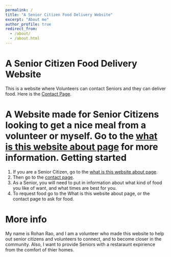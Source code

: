 ```yaml
---
permalink: /
title: "A Senior Citizen Food Delivery Website"
excerpt: "About me"
author_profile: true
redirect_from: 
  - /about/
  - /about.html
---
```



A Senior Citizen Food Delivery Website
=====

This is a website where Volunteers can contact Seniors and they can deliver food. Here is the [Contact Page](https://bigrao23.github.io/markdown/).

A Website made for Senior Citizens looking to get a nice meal from a volunteer or myself.
Go to the [what is this website about page](https://bigrao23.github.io/cv/) for more information.
Getting started
=====
1. If you are a Senior Citizen, go to the [what is this website about page](https://bigrao23.github.io/cv/).
1. Then go to the [contact page](https://bigrao23.github.io/markdown).
1. As a Senior, you will need to put in information about what kind of food you like of want, and what times are best for you.
1. To request food go to the What is this website about page, or the contact page to ask for food.

More info
=====
My name is Rohan Rao, and I am a volunteer who made this website to help out senior citizens and volunteers to connect, and to become closer in the community. Also, I want to provide Seniors with a restaraunt expirience from the comfort of thier homes.